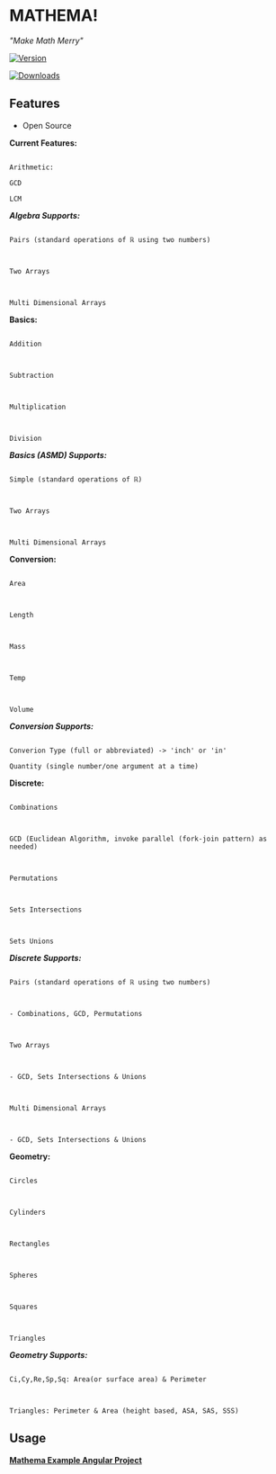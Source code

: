 
  

  

  

# MATHEMA!

  

  

  

  

_"Make Math Merry"_

  

  

  

  

  

[![Version](https://img.shields.io/npm/v/mathema.svg)](https://www.npmjs.com/package/mathema)

  

  

  

  

[![Downloads](https://img.shields.io/npm/dm/mathema.svg)](https://www.npmjs.com/package/mathema)

  

  

  

  

  

## Features

  

  

- Open Source

  

  

  

**Current Features:**

  

```

Arithmetic:

GCD

LCM

```

  

  

***Algebra Supports:***

  

```

Pairs (standard operations of ℝ using two numbers)

  

Two Arrays

  

Multi Dimensional Arrays

```

  

**Basics:**

  

```

Addition

  

Subtraction

  

Multiplication

  

Division

```

  

***Basics (ASMD) Supports:***

  

```

Simple (standard operations of ℝ)

  

Two Arrays

  

Multi Dimensional Arrays

```

**Conversion:**

  

```

Area

  

Length

  

Mass

  

Temp

  

Volume

```

***Conversion Supports:***

  

```

Converion Type (full or abbreviated) -> 'inch' or 'in'

Quantity (single number/one argument at a time)

```

**Discrete:**

  

```

Combinations

  

GCD (Euclidean Algorithm, invoke parallel (fork-join pattern) as needed)

  

Permutations

  

Sets Intersections

  

Sets Unions

```

  

***Discrete Supports:***

  

```

Pairs (standard operations of ℝ using two numbers)

  

- Combinations, GCD, Permutations

  

Two Arrays

  

- GCD, Sets Intersections & Unions

  

Multi Dimensional Arrays

  

- GCD, Sets Intersections & Unions

```

  

**Geometry:**

  

```

Circles

  

Cylinders

  

Rectangles

  

Spheres

  

Squares

  

Triangles

```

  

  

***Geometry Supports:***

  

```

Ci,Cy,Re,Sp,Sq: Area(or surface area) & Perimeter

  

Triangles: Perimeter & Area (height based, ASA, SAS, SSS)

```

  

## Usage

  

  

  

**[Mathema Example Angular Project](https://github.com/ceotrammell/mathema-example)**
